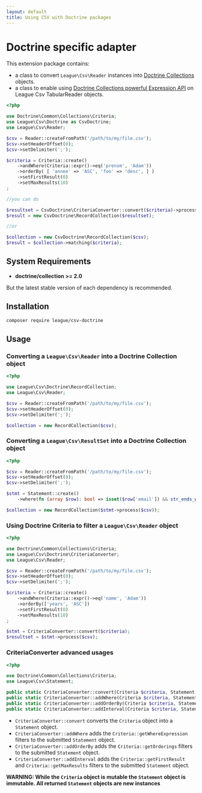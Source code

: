 ```yaml
---
layout: default
title: Using CSV with Doctrine packages
---
```


# Doctrine specific adapter

This extension package contains:

- a class to convert `League\Csv\Reader` instances into [Doctrine Collections](https://www.doctrine-project.org/projects/collections.html) objects.
- a class to enable using [Doctrine Collections powerful Expression API](https://www.doctrine-project.org/projects/doctrine-collections/en/latest/expressions.html) on League Csv TabularReader objects.

```php
<?php

use Doctrine\Common\Collections\Criteria;
use League\Csv\Doctrine as CsvDoctrine;
use League\Csv\Reader;

$csv = Reader::createFromPath('/path/to/my/file.csv');
$csv->setHeaderOffset(0);
$csv->setDelimiter(';');

$criteria = Criteria::create()
    ->andWhere(Criteria::expr()->eq('prenom', 'Adam'))
    ->orderBy( [ 'annee' => 'ASC', 'foo' => 'desc', ] )
    ->setFirstResult(0)
    ->setMaxResults(10)
;

//you can do

$resultset = CsvDoctrine\CriteriaConverter::convert($criteria)->process($csv);
$result = new CsvDoctrine\RecordCollection($resultset);

//or

$collection = new CsvDoctrine\RecordCollection($csv);
$result = $collection->matching($criteria);
```

## System Requirements

- **doctrine/collection >= 2.0**

But the latest stable version of each dependency is recommended.

## Installation

```bash
composer require league/csv-doctrine
```

## Usage

### Converting a `League\Csv\Reader` into a Doctrine Collection object

```php
<?php

use League\Csv\Doctrine\RecordCollection;
use League\Csv\Reader;

$csv = Reader::createFromPath('/path/to/my/file.csv');
$csv->setHeaderOffset(0);
$csv->setDelimiter(';');

$collection = new RecordCollection($csv);
```

### Converting a `League\Csv\ResultSet` into a Doctrine Collection object

```php
<?php

$csv = Reader::createFromPath('/path/to/my/file.csv');
$csv->setHeaderOffset(0);
$csv->setDelimiter(';');

$stmt = Statement::create()
    ->where(fn (array $row): bool => isset($row['email']) && str_ends_with($row['email'], '@github.com'));

$collection = new RecordCollection($stmt->process($csv));
```

### Using Doctrine Criteria to filter a `League\Csv\Reader` object

```php
<?php

use Doctrine\Common\Collections\Criteria;
use League\Csv\Doctrine\CriteriaConverter;
use League\Csv\Reader;

$csv = Reader::createFromPath('/path/to/my/file.csv');
$csv->setHeaderOffset(0);
$csv->setDelimiter(';');

$criteria = Criteria::create()
    ->andWhere(Criteria::expr()->eq('name', 'Adam'))
    ->orderBy(['years', 'ASC'])
    ->setFirstResult(0)
    ->setMaxResults(10)
;

$stmt = CriteriaConverter::convert($criteria);
$resultset = $stmt->process($csv);
```

### CriteriaConverter advanced usages

```php
<?php

use Doctrine\Common\Collections\Criteria;
use League\Csv\Statement;

public static CriteriaConverter::convert(Criteria $criteria, Statement $stmt = null): Statement
public static CriteriaConverter::addWhere(Criteria $criteria, Statement $stmt = null): Statement
public static CriteriaConverter::addOrderBy(Criteria $criteria, Statement $stmt = null): Statement
public static CriteriaConverter::addInterval(Criteria $criteria, Statement $stmt = null): Statement
```

- `CriteriaConverter::convert` converts the `Criteria` object into a `Statement` object.
- `CriteriaConverter::addWhere` adds the `Criteria::getWhereExpression` filters to the submitted `Statement` object.
- `CriteriaConverter::addOrderBy` adds the `Criteria::getOrderings` filters to the submitted `Statement` object.
- `CriteriaConverter::addInterval` adds the `Criteria::getFirstResult` and `Criteria::getMaxResults` filters to the submitted `Statement` object.

**WARNING: While the `Criteria` object is mutable the `Statement` object is immutable. All returned `Statement` objects are new instances**

